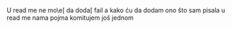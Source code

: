 U read me ne mo\e[ da doda[ fail
a kako ću da dodam ono što sam pisala u read me nama pojma
komitujem još jednom
